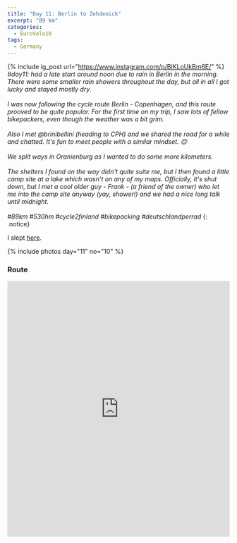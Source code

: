 ```yaml
---
title: "Day 11: Berlin to Zehdenick"
excerpt: "89 km"
categories:
  - EuroVelo10
tags:
  - Germany
---
```

{% include ig_post url="https://www.instagram.com/p/BlKLoUkBm6E/" %}
_#day11: had a late start around noon due to rain in Berlin in the morning. There were some smaller rain showers throughout the day, but all in all I got lucky and stayed mostly dry.
<br><br>
I was now following the cycle route Berlin - Copenhagen, and this route prooved to be quite popular. For the first time on my trip, I saw lots of fellow bikepackers, even though the weather was a bit grim.
<br><br>
Also I met @brinibellini (heading to CPH) and we shared the road for a while and chatted. It's fun to meet people with a similar mindset. 😊
<br><br>
We split ways in Oranienburg as I wanted to do some more kilometers.
<br><br>
The shelters I found on the way didn't quite suite me, but I then found a little camp site at a lake which wasn't on any of my maps. Officially, it's shut down, but I met a cool older guy - Frank - (a friend of the owner) who let me into the camp site anyway (yay, shower!) and we had a nice long talk until midnight.
<br><br>
#89km #530hm #cycle2finland #bikepacking #deutschlandperrad_
{: .notice}

I slept [here](https://www.openstreetmap.org/way/675385386).

{% include photos day="11" no="10" %}

### Route

<iframe src="https://www.komoot.de/tour/38438576/embed?profile=1" width="100%" height="580" frameborder="0" scrolling="no"></iframe>